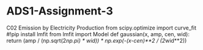 # ADS1-Assignment-3
C02 Emission by Electricity Production
from scipy.optimize import curve_fit
#!pip install lmfit
from lmfit import Model
def gaussian(x, amp, cen, wid):
    return (amp / (np.sqrt(2*np.pi) * wid)) * np.exp(-(x-cen)**2 / (2*wid**2))

